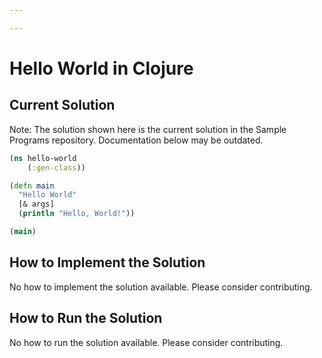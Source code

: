 ```yaml
---

---
```


# Hello World in Clojure

## Current Solution

Note: The solution shown here is the current solution in the Sample Programs repository. Documentation below may be outdated.

```Clojure
(ns hello-world
	(:gen-class))

(defn main
  "Hello World"
  [& args]
  (println "Hello, World!"))

(main)


```

## How to Implement the Solution

No how to implement the solution available. Please consider contributing.

## How to Run the Solution

No how to run the solution available. Please consider contributing.